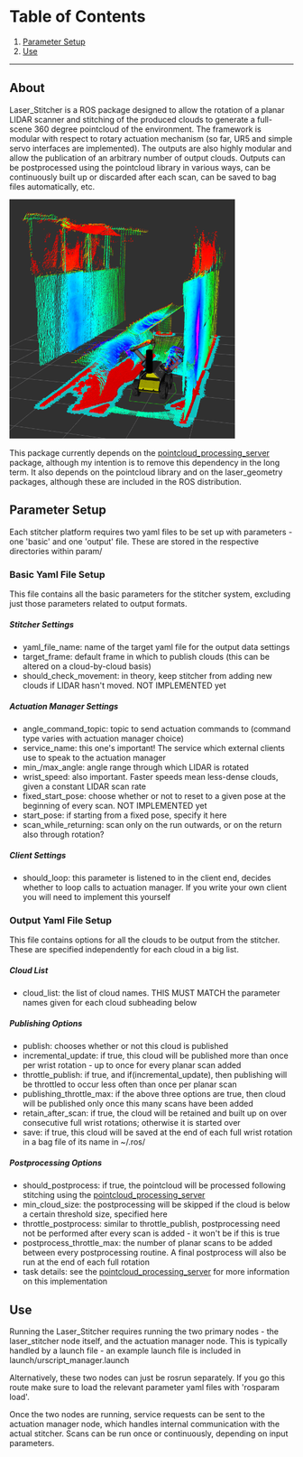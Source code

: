 # Table of Contents
1. [Parameter Setup](#parameter-setup)
2. [Use](#use)

***

## About
Laser_Stitcher is a ROS package designed to allow the rotation of a planar LIDAR scanner and stitching of the produced clouds to generate a full-scene 360 degree pointcloud of the environment. The framework is modular with respect to rotary actuation mechanism (so far, UR5 and simple servo interfaces are implemented). The outputs are also highly modular and allow the publication of an arbitrary number of output clouds. Outputs can be postprocessed using the pointcloud library in various ways, can be continuously built up or discarded after each scan, can be saved to bag files automatically, etc. 

<img src=images/intensity_scan.png width="400">

This package currently depends on the [pointcloud_processing_server](https://github.com/UTNuclearRobotics/pointcloud_processing_server.git) package, although my intention is to remove this dependency in the long term. It also depends on the pointcloud library and on the laser_geometry packages, although these are included in the ROS distribution. 

## Parameter Setup
Each stitcher platform requires two yaml files to be set up with parameters - one 'basic' and one 'output' file. These are stored in the respective directories within param/

### Basic Yaml File Setup
This file contains all the basic parameters for the stitcher system, excluding just those parameters related to output formats. 

##### Stitcher Settings
- yaml_file_name: name of the target yaml file for the output data settings
- target_frame: default frame in which to publish clouds (this can be altered on a cloud-by-cloud basis)
- should_check_movement: in theory, keep stitcher from adding new clouds if LIDAR hasn't moved. NOT IMPLEMENTED yet

##### Actuation Manager Settings
- angle_command_topic: topic to send actuation commands to (command type varies with actuation manager choice)
- service_name: this one's important! The service which external clients use to speak to the actuation manager
- min_/max_angle: angle range through which LIDAR is rotated
- wrist_speed: also important. Faster speeds mean less-dense clouds, given a constant LIDAR scan rate
- fixed_start_pose: choose whether or not to reset to a given pose at the beginning of every scan. NOT IMPLEMENTED yet
- start_pose: if starting from a fixed pose, specify it here
- scan_while_returning: scan only on the run outwards, or on the return also through rotation?

##### Client Settings
- should_loop: this parameter is listened to in the client end, decides whether to loop calls to actuation manager. If you write your own client you will need to implement this yourself 

### Output Yaml File Setup
This file contains options for all the clouds to be output from the stitcher. These are specified independently for each cloud in a big list. 

##### Cloud List
- cloud_list: the list of cloud names. THIS MUST MATCH the parameter names given for each cloud subheading below

##### Publishing Options
- publish: chooses whether or not this cloud is published
- incremental_update: if true, this cloud will be published more than once per wrist rotation - up to once for every planar scan added
- throttle_publish: if true, and if(incremental_update), then publishing will be throttled to occur less often than once per planar scan
- publishing_throttle_max: if the above three options are true, then cloud will be published only once this many scans have been added 
- retain_after_scan: if true, the cloud will be retained and built up on over consecutive full wrist rotations; otherwise it is started over
- save: if true, this cloud will be saved at the end of each full wrist rotation in a bag file of its name in ~/.ros/ 

##### Postprocessing Options
- should_postprocess: if true, the pointcloud will be processed following stitching using the [pointcloud_processing_server](https://github.com/UTNuclearRobotics/pointcloud_processing_server.git)
- min_cloud_size: the postprocessing will be skipped if the cloud is below a certain threshold size, specified here
- throttle_postprocess: similar to throttle_publish, postprocessing need not be performed after every scan is added - it won't be if this is true
- postprocess_throttle_max: the number of planar scans to be added between every postprocessing routine. A final postprocess will also be run at the end of each full rotation
- task details: see the [pointcloud_processing_server](https://github.com/UTNuclearRobotics/pointcloud_processing_server.git) for more information on this implementation

## Use
Running the Laser_Stitcher requires running the two primary nodes - the laser_stitcher node itself, and the actuation manager node. This is typically handled by a launch file - an example launch file is included in launch/urscript_manager.launch

Alternatively, these two nodes can just be rosrun separately. If you go this route make sure to load the relevant parameter yaml files with 'rosparam load'. 

Once the two nodes are running, service requests can be sent to the actuation manager node, which handles internal communication with the actual stitcher. Scans can be run once or continuously, depending on input parameters. 
